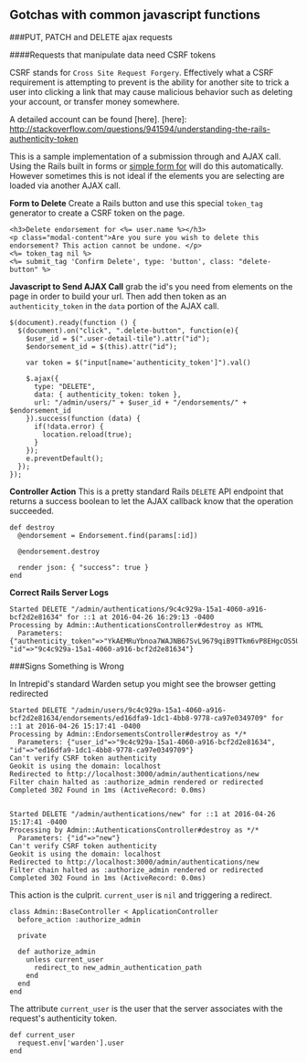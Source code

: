 ## Gotchas with common javascript functions

###PUT, PATCH and DELETE ajax requests 

####Requests that manipulate data need CSRF tokens

CSRF stands for `Cross Site Request Forgery`. Effectively what a CSRF requirement is attempting to prevent is the ability for another site to trick a user into clicking a link that may cause malicious behavior such as deleting your account, or transfer money somewhere.

A detailed account can be found [here].
[here]: http://stackoverflow.com/questions/941594/understanding-the-rails-authenticity-token

This is a sample implementation of a submission through and AJAX call. Using the Rails built in forms or [simple form for] will do this automatically. However sometimes this is not ideal if the elements you are selecting are loaded via another AJAX call.

[simple form for]: https://github.com/plataformatec/simple_form

**Form to Delete**
Create a Rails button and use this special `token_tag` generator to create a CSRF token on the page.
```
<h3>Delete endorsement for <%= user.name %></h3>
<p class="modal-content">Are you sure you wish to delete this endorsement? This action cannot be undone. </p>
<%= token_tag nil %>
<%= submit_tag 'Confirm Delete', type: 'button', class: "delete-button" %>
```

**Javascript to Send AJAX Call**
grab the id's you need from elements on the page in order to build your url. Then add then token as an `authenticity_token` in the `data` portion of the AJAX call.

```
$(document).ready(function () {
  $(document).on("click", ".delete-button", function(e){
    $user_id = $(".user-detail-tile").attr("id");
    $endorsement_id = $(this).attr("id");

    var token = $("input[name='authenticity_token']").val()

    $.ajax({
      type: "DELETE",
      data: { authenticity_token: token },
      url: "/admin/users/" + $user_id + "/endorsements/" + $endorsement_id
    }).success(function (data) {
      if(!data.error) {
        location.reload(true);
      }
    });
    e.preventDefault();
  });
});
```

**Controller Action**
This is a pretty standard Rails `DELETE` API endpoint that returns a success boolean to let the AJAX callback know that the operation succeeded.
```
def destroy
  @endorsement = Endorsement.find(params[:id])

  @endorsement.destroy

  render json: { "success": true }
end
```


**Correct Rails Server Logs**
```
Started DELETE "/admin/authentications/9c4c929a-15a1-4060-a916-bcf2d2e81634" for ::1 at 2016-04-26 16:29:13 -0400
Processing by Admin::AuthenticationsController#destroy as HTML
  Parameters: {"authenticity_token"=>"YkAEMRuYbnoa7WAJNB67SvL9679qiB9TTkm6vP8EHgcOS5UKyEgHueu3Onn3fylSOP849ivMaOgbNk8tU1HzDw==", "id"=>"9c4c929a-15a1-4060-a916-bcf2d2e81634"}
```

###Signs Something is Wrong

In Intrepid's standard Warden setup you might see the browser getting redirected
```
Started DELETE "/admin/users/9c4c929a-15a1-4060-a916-bcf2d2e81634/endorsements/ed16dfa9-1dc1-4bb8-9778-ca97e0349709" for ::1 at 2016-04-26 15:17:41 -0400
Processing by Admin::EndorsementsController#destroy as */*
  Parameters: {"user_id"=>"9c4c929a-15a1-4060-a916-bcf2d2e81634", "id"=>"ed16dfa9-1dc1-4bb8-9778-ca97e0349709"}
Can't verify CSRF token authenticity
Geokit is using the domain: localhost
Redirected to http://localhost:3000/admin/authentications/new
Filter chain halted as :authorize_admin rendered or redirected
Completed 302 Found in 1ms (ActiveRecord: 0.0ms)


Started DELETE "/admin/authentications/new" for ::1 at 2016-04-26 15:17:41 -0400
Processing by Admin::AuthenticationsController#destroy as */*
  Parameters: {"id"=>"new"}
Can't verify CSRF token authenticity
Geokit is using the domain: localhost
Redirected to http://localhost:3000/admin/authentications/new
Filter chain halted as :authorize_admin rendered or redirected
Completed 302 Found in 1ms (ActiveRecord: 0.0ms)
```

This action is the culprit. `current_user` is `nil` and triggering a redirect.
```
class Admin::BaseController < ApplicationController
  before_action :authorize_admin

  private

  def authorize_admin
    unless current_user
      redirect_to new_admin_authentication_path
    end
  end
end
```

The attribute `current_user` is the user that the server associates with the request's authenticity token.
```
def current_user
  request.env['warden'].user
end
```
